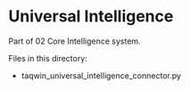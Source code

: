 # Universal Intelligence

Part of 02 Core Intelligence system.

Files in this directory:
- taqwin_universal_intelligence_connector.py
